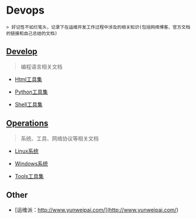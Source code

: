 # Devops
    > 好记性不如烂笔头，记录下在运维开发工作过程中涉及的相关知识(包括网络博客、官方文档的链接和自己总结的文档)
    
## [Develop](<..\Devops\Develop>)
> 编程语言相关文档
- [Html工具集](<..\Devops\Develop\Html>)


- [Python工具集](<..\Devops\Develop\Python>)


- [Shell工具集](<..\Devops\Develop\Shell>)
       
    
## [Operations](<..\Devops\Operations>)
> 系统、工具、网络协议等相关文档
- [Linux系统](<..\Devops\Operations\Linux>)

- [Windows系统](<..\Devops\Operations\Windows>)

- [Tools工具集](<..\Devops\Operations\Tools>)

## Other
- [运维派：http://www.yunweipai.com/](<http://www.yunweipai.com/>)